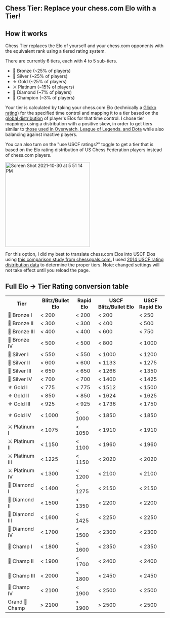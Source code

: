 ## Chess Tier: Replace your chess.com Elo with a Tier!

## How it works
Chess Tier replaces the Elo of yourself and your chess.com opponents with the equivalent rank using a tiered rating system.

There are currently 6 tiers, each with 4 to 5 sub-tiers.
- 🔔 Bronze (~25% of players)
- 🥄 Silver (~25% of players)
- ⚜ Gold (~25% of players)
- ⚔️ Platinum (~15% of players)
- 💎 Diamond (~7% of players)
- 👑 Champion (~3% of players)

Your tier is calculated by taking your chess.com Elo (technically a <a href="https://www.chess.com/blog/kurtgodden/elo-to-glicko-your-rating-explained">Glicko rating</a>) for the specified time control and mapping it to a tier based on the <a href="https://www.chess.com/leaderboard/live">global distribution</a> of player's Elos for that time control. I chose tier mappings using a distribution with a positive skew, in order to get tiers similar to <a href="https://www.esportstales.com/league-of-legends/rank-distribution-season-9">those used in Overwatch, League of Legends, and Dota</a> while also balancing against inactive players.

You can also turn on the "use USCF ratings?" toggle to get a tier that is based on the Elo rating distribution of US Chess Federation players instead of chess.com players.

<img width="267" alt="Screen Shot 2021-10-30 at 5 51 14 PM" src="https://user-images.githubusercontent.com/13050409/139568110-82bbeece-1b80-41ae-96e0-489fa66555c6.png">


For this option, I did my best to translate chess.com Elos into USCF Elos using <a href="https://chessgoals.com/rating-comparison/"> this comparison study from chessgoals.com.</a> I used <a href="https://www.chess.com/forum/view/general/a-few-statistics-from-the-uscf-database">2014 USCF rating distribution data</a> to determine the proper tiers. Note: changed settings will not take effect until you reload the page.

## Full Elo -> Tier Rating conversion table
<table>
  <tr>
    <th>Tier</th>
    <th>Blitz/Bullet Elo</th>
    <th>Rapid Elo</th>
    <th>USCF Blitz/Bullet Elo</th>
    <th>USCF Rapid Elo</th>
  </tr>
  <tr>
    <td>🔔 Bronze I</td>
    <td>&lt 200</td>
    <td>&lt 200</td>
    <td>&lt 200</td>
    <td>&lt 250</td>
  </tr>
  <tr>
    <td>🔔 Bronze II</td>
    <td>&lt 300</td>
    <td>&lt 300</td>
    <td>&lt 400</td>
    <td>&lt 500</td>
  </tr>
  <tr>
    <td>🔔 Bronze III</td>
    <td>&lt 400</td>
    <td>&lt 400</td>
    <td>&lt 600</td>
    <td>&lt 750</td>
  </tr>
  <tr>
    <td>🔔 Bronze IV</td>
    <td>&lt 500</td>
    <td>&lt 500</td>
    <td>&lt 800</td>
    <td>&lt 1000</td>
  </tr>
  <tr>
    <td>🥄 Silver I</td>
    <td>&lt 550</td>
    <td>&lt 550</td>
    <td>&lt 1000</td>
    <td>&lt 1200</td>
  </tr>
  <tr>
    <td>🥄 Silver II</td>
    <td>&lt 600</td>
    <td>&lt 600</td>
    <td>&lt 1133</td>
    <td>&lt 1275</td>
  </tr>
  <tr>
    <td>🥄 Silver III</td>
    <td>&lt 650</td>
    <td>&lt 650</td>
    <td>&lt 1266</td>
    <td>&lt 1350</td>
  </tr>
  <tr>
    <td>🥄 Silver IV</td>
    <td>&lt 700</td>
    <td>&lt 700</td>
    <td>&lt 1400</td>
    <td>&lt 1425</td>
  </tr>
  <tr>
    <td>⚜ Gold I</td>
    <td>&lt 775</td>
    <td>&lt 775</td>
    <td>&lt 1512</td>
    <td>&lt 1500</td>
  </tr>
  <tr>
    <td>⚜ Gold II</td>
    <td>&lt 850</td>
    <td>&lt 850</td>
    <td>&lt 1624</td>
    <td>&lt 1625</td>
  </tr>
  <tr>
    <td>⚜ Gold III</td>
    <td>&lt 925</td>
    <td>&lt 925</td>
    <td>&lt 1736</td>
    <td>&lt 1750</td>
  </tr>
  <tr>
    <td>⚜ Gold IV</td>
    <td>&lt 1000</td>
    <td>&lt 1000</td>
    <td>&lt 1850</td>
    <td>&lt 1850</td>
  </tr>
  <tr>
    <td>⚔️ Platinum I</td>
    <td>&lt 1075</td>
    <td>&lt 1050</td>
    <td>&lt 1910</td>
    <td>&lt 1910</td>
  </tr>
  <tr>
    <td>⚔️ Platinum II</td>
    <td>&lt 1150</td>
    <td>&lt 1100</td>
    <td>&lt 1960</td>
    <td>&lt 1960</td>
  </tr>
  <tr>
    <td>⚔️ Platinum III</td>
    <td>&lt 1225</td>
    <td>&lt 1150</td>
    <td>&lt 2020</td>
    <td>&lt 2020</td>
  </tr>
  <tr>
    <td>⚔️ Platinum IV</td>
    <td>&lt 1300</td>
    <td>&lt 1200</td>
    <td>&lt 2100</td>
    <td>&lt 2100</td>
  </tr>
  <tr>
    <td>💎 Diamond I</td>
    <td>&lt 1400</td>
    <td>&lt 1275</td>
    <td>&lt 2150</td>
    <td>&lt 2150</td>
  </tr>
  <tr>
    <td>💎 Diamond II</td>
    <td>&lt 1500</td>
    <td>&lt 1350</td>
    <td>&lt 2200</td>
    <td>&lt 2200</td>
  </tr>
  <tr>
    <td>💎 Diamond III</td>
    <td>&lt 1600</td>
    <td>&lt 1425</td>
    <td>&lt 2250</td>
    <td>&lt 2250</td>
  </tr>
  <tr>
    <td>💎 Diamond IV</td>
    <td>&lt 1700</td>
    <td>&lt 1500</td>
    <td>&lt 2300</td>
    <td>&lt 2300</td>
  </tr>
  <tr>
    <td>👑 Champ I</td>
    <td>&lt 1800</td>
    <td>&lt 1600</td>
    <td>&lt 2350</td>
    <td>&lt 2350</td>
  </tr>
  <tr>
    <td>👑 Champ II</td>
    <td>&lt 1900</td>
    <td>&lt 1700</td>
    <td>&lt 2400</td>
    <td>&lt 2400</td>
  </tr>
  <tr>
    <td>👑 Champ III</td>
    <td>&lt 2000</td>
    <td>&lt 1800</td>
    <td>&lt 2450</td>
    <td>&lt 2450</td>
  </tr>
  <tr>
    <td>👑 Champ IV</td>
    <td>&lt 2100</td>
    <td>&lt 1900</td>
    <td>&lt 2500</td>
    <td>&lt 2500</td>
  </tr>
  <tr>
    <td>Grand 👑 Champ</td>
    <td>&gt 2100</td>
    <td>&gt 1900</td>
    <td>&gt 2500</td>
    <td>&lt 2500</td>
  </tr>
</table>

